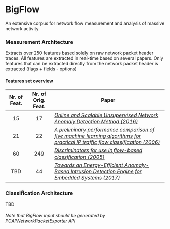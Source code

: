 # BigFlow
An extensive corpus for network flow measurement and analysis of massive network activity

### Measurement Architecture
Extracts over 250 features based solely on raw network packet header traces. 
All features are extracted in real-time based on several papers. Only features that can be extracted directly from the network packet header is extracted (flags + fields - options)
#### Features set overview
Nr. of Feat. | Nr. of Orig. Feat. | Paper
:---:  | :---:  | ---
15 | 17 | [*Online and Scalable Unsupervised Network Anomaly Detection Method (2016)*](http://ieeexplore.ieee.org/document/7740019/)
21 | 22 | [*A preliminary performance comparison of five machine learning algorithms for practical IP traffic flow classification (2006)*](http://dl.acm.org/citation.cfm?id=1163596)
60 | 249 | [*Discriminators for use in flow-based classification (2005)*](https://qmro.qmul.ac.uk/xmlui/bitstream/handle/123456789/5050/RR-05-13.pdf?sequence=1)
TBD | 44 | [*Towards an Energy-Efficient Anomaly-Based Intrusion Detection Engine for Embedded Systems (2017)*](http://ieeexplore.ieee.org/document/7463065/?arnumber=7463065)

### Classification Architecture
TBD

###### Note that BigFlow input should be generated by [*PCAPNetworkPacketExporter*](https://github.com/viegaseduardo/PcapNetworkPacketExporter) API
